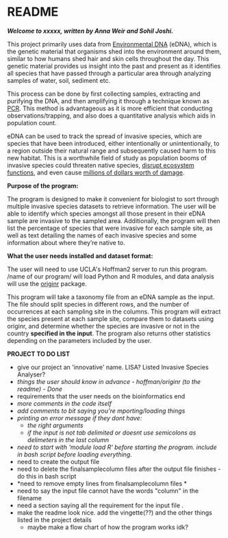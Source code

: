 # README

***Welcome to xxxxx, written by Anna Weir and Sohil Joshi.***

This project primarily uses data from [Environmental DNA](https://www.sciencedirect.com/science/article/pii/S0006320714004443) (eDNA), which is the genetic material that organisms shed into the environment around them, similar to how humans shed hair and skin cells throughout the day. This genetic material provides us insight into the past and present as it identifies all species that have passed through a particular area through analyzing samples of water, soil, sediment etc.   

This process can be done by first collecting samples, extracting and purifying the DNA, and then amplifying it through a technique known as [PCR](https://www.yourgenome.org/facts/what-is-pcr-polymerase-chain-reaction). This method is advantageous as it is more efficient that conducting observations/trapping, and also does a quantitative analysis which aids in population count.   

eDNA can be used to track the spread of invasive species, which are species that have been introduced, either intentionally or unintentionally, to a region outside their natural range and subsequently caused harm to this new habitat. This is a worthwhile field of study as population booms of invasive species could threaten native species, [disrupt ecosystem functions](https://www.environmentalscience.org/invasive-species), and even cause [millions of dollars worth of damage](https://2001-2009.state.gov/g/oes/ocns/inv/cs/2304.htm).   

**Purpose of the program:**

The program is designed to make it convenient for biologist to sort through multiple invasive species datasets to retrieve information. The user will be able to identify which species amongst all those present in their eDNA sample are invasive to the sampled area. Additionally, the program will then list the percentage of species that were invasive for each sample site, as well as text detailing the names of each invasive species and some information about where they’re native to. 

**What the user needs installed and dataset format:**

The user will need to use UCLA's Hoffman2 server to run this program. /name of our program/ will load Python and R modules, and data analysis will use the [originr](https://github.com/ropensci/originr) package. 

This program will take a taxonomy file from an eDNA sample as the input. The file should split species in different rows, and the number of occurrences at each sampling site in the columns. This program will extract the species present at each sample site, compare them to datasets using originr, and determine whether the species are invasive or not in the country **specified in the input**. The program also returns other statistics depending on the parameters included by the user.

**PROJECT TO DO LIST**
  - give our project an 'innovative' name. LISA? Listed Invasive Species Analyser?
  - *things the user should know in advance - hoffman/originr (to the readme) - Done*  
  - requirements that the user needs on the bioinformatics end   
  - *more comments in the code itself*    
  - *add comments to bit saying you're mporting/loading things*   
  - *printing an error message if they dont have:*
    - *the right arguments*   
    - *if the input is not tab delimited or doesnt use semicolons as delimeters in the last column*
  - *need to start with 'module load R' before starting the program. include in bash script before loading everything.*    
  - need to create the output file   
  - need to delete the finalsamplecolumn files after the output file finishes - do this in bash script    
  - *need to remove empty lines from finalsamplecolumn files *    
  - need to say the input file cannot have the words "column" in the filename   
  - need a section saying all the requirement for the input file . 
  - make the readme look nice. add the vingette(??) and the other things listed in the project details  
    - maybe make a flow chart of how the program works idk?
